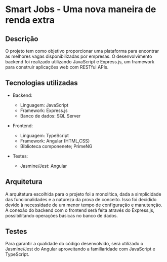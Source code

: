 # Smart Jobs - Uma nova maneira de renda extra

## Descrição
O projeto tem como objetivo proporcionar uma plataforma para encontrar as melhores vagas disponibilizadas por empresas. O desenvolvimento backend foi realizado utilizando JavaScript e Express.js, um framework para construir aplicações web com RESTful APIs.

## Tecnologias utilizadas
- Backend:
  - Linguagem: JavaScript
  - Framework: Express.js
  - Banco de dados: SQL Server
 
- Frontend:
  - Linguagem: TypeScript
  - Framework: Angular (HTML,CSS)
  - Biblioteca componenete; PrimeNG
 
- Testes:
  - Jasmine/Jest: Angular

## Arquitetura
A arquitetura escolhida para o projeto foi a monolítica, dada a simplicidade das funcionalidades e a natureza da prova de conceito. Isso foi decidido devido à necessidade de um menor tempo de configuração e manutenção. A conexão do backend com o frontend será feita através do Express.js, possibilitando operações básicas no banco de dados.

## Testes
Para garantir a qualidade do código desenvolvido, será utilizado o Jasmine/Jest do Angular aproveitando a familiaridade com JavaScript e TypeScript.
